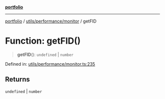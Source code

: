 [**portfolio**](../../../../README.md)

***

[portfolio](../../../../modules.md) / [utils/performance/monitor](../README.md) / getFID

# Function: getFID()

> **getFID**(): `undefined` \| `number`

Defined in: [utils/performance/monitor.ts:235](https://github.com/tnorlund/Portfolio/blob/dc88d24f14a4a01a7ec0eb234c18ceca99de74b9/portfolio/utils/performance/monitor.ts#L235)

## Returns

`undefined` \| `number`
